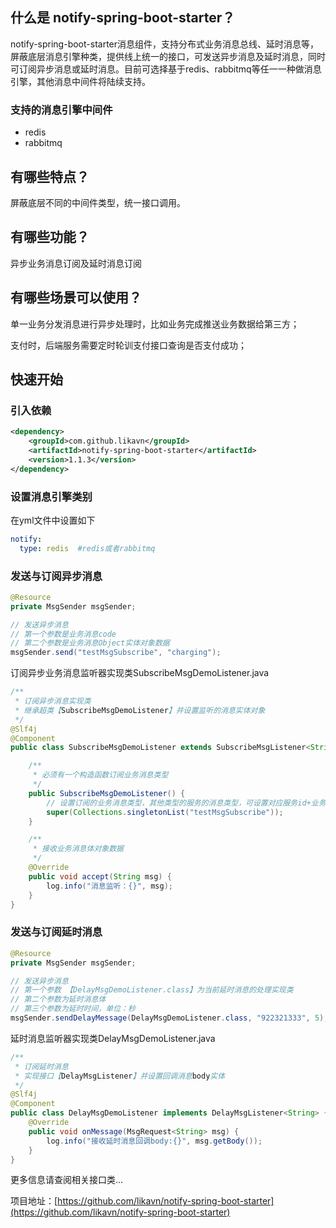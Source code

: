 ## 什么是 notify-spring-boot-starter？

notify-spring-boot-starter消息组件，支持分布式业务消息总线、延时消息等，屏蔽底层消息引擎种类，提供线上统一的接口，可发送异步消息及延时消息，同时可订阅异步消息或延时消息。目前可选择基于redis、rabbitmq等任一一种做消息引擎，其他消息中间件将陆续支持。



### 支持的消息引擎中间件

- redis
- rabbitmq



## 有哪些特点？

屏蔽底层不同的中间件类型，统一接口调用。



## 有哪些功能？

异步业务消息订阅及延时消息订阅

## 有哪些场景可以使用？

单一业务分发消息进行异步处理时，比如业务完成推送业务数据给第三方；

支付时，后端服务需要定时轮训支付接口查询是否支付成功；

## 快速开始

### 引入依赖

```xml
<dependency>
    <groupId>com.github.likavn</groupId>
    <artifactId>notify-spring-boot-starter</artifactId>
    <version>1.1.3</version>
</dependency>
```

### 设置消息引擎类别

在yml文件中设置如下

```yaml
notify:
  type: redis  #redis或者rabbitmq
```

### 发送与订阅异步消息

```java
@Resource
private MsgSender msgSender;

// 发送异步消息
// 第一个参数是业务消息code
// 第二个参数是业务消息Object实体对象数据
msgSender.send("testMsgSubscribe", "charging");
```

订阅异步业务消息监听器实现类SubscribeMsgDemoListener.java

```java
/**
 * 订阅异步消息实现类
 * 继承超类【SubscribeMsgDemoListener】并设置监听的消息实体对象
 */
@Slf4j
@Component
public class SubscribeMsgDemoListener extends SubscribeMsgListener<String> {

  	/**
  	 * 必须有一个构造函数订阅业务消息类型
  	 */
    public SubscribeMsgDemoListener() {
      	// 设置订阅的业务消息类型，其他类型的服务的消息类型，可设置对应服务id+业务消息类型code
        super(Collections.singletonList("testMsgSubscribe"));
    }

  	/**
  	 * 接收业务消息体对象数据
  	 */
    @Override
    public void accept(String msg) {
        log.info("消息监听：{}", msg);
    }
}
```

### 发送与订阅延时消息

```java
@Resource
private MsgSender msgSender;

// 发送异步消息
// 第一个参数 【DelayMsgDemoListener.class】为当前延时消息的处理实现类
// 第二个参数为延时消息体
// 第三个参数为延时时间，单位：秒
msgSender.sendDelayMessage(DelayMsgDemoListener.class, "922321333", 5);
```

延时消息监听器实现类DelayMsgDemoListener.java

```java
/**
 * 订阅延时消息
 * 实现接口【DelayMsgListener】并设置回调消息body实体
 */
@Slf4j
@Component
public class DelayMsgDemoListener implements DelayMsgListener<String> {
    @Override
    public void onMessage(MsgRequest<String> msg) {
        log.info("接收延时消息回调body:{}", msg.getBody());
    }
}
```

更多信息请查阅相关接口类...

项目地址：[https://github.com/likavn/notify-spring-boot-starter](https://github.com/likavn/notify-spring-boot-starter)

